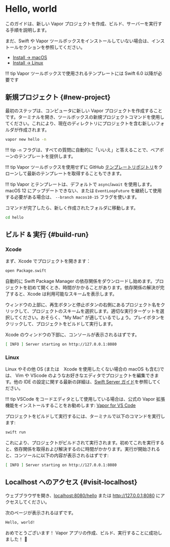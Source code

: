 # Hello, world

このガイドは、新しい Vapor プロジェクトを作成、ビルド、サーバーを実行する手順を説明します。

まだ、Swift や Vapor ツールボックスをインストールしていない場合は、インストールセクションを参照してください。

- [Install &rarr; macOS](../install/macos.ja.md)
- [Install &rarr; Linux](../install/linux.ja.md)

!!! tip
	Vapor ツールボックスで使用されるテンプレートには Swift 6.0 以降が必要です

## 新規プロジェクト {#new-project}

最初のステップは、コンピュータに新しい Vapor プロジェクトを作成することです。ターミナルを開き、ツールボックスの新規プロジェクトコマンドを使用してください。これにより、現在のディレクトリにプロジェクトを含む新しいフォルダが作成されます。

```sh
vapor new hello -n
```

!!! tip
	`-n` フラグは、すべての質問に自動的に「いいえ」と答えることで、ベアボーンのテンプレートを提供します。

!!! tip
		Vapor ツールボックスを使用せずに GitHub [テンプレートリポジトリ](https://github.com/vapor/template-bare)をクローンして最新のテンプレートを取得することもできます。

!!! tip
	Vapor とテンプレートは、デフォルトで `async`/`await` を使用します。
	macOS 12 にアップデートできない、または `EventLoopFuture` を継続して使用する必要がある場合は、
	`--branch macos10-15` フラグを使います。

コマンドが完了したら、新しく作成されたフォルダに移動します。


```sh
cd hello
```

## ビルド & 実行 {#build-run}

### Xcode

まず、Xcode でプロジェクトを開きます：

```sh
open Package.swift
```

自動的に Swift Package Manager の依存関係をダウンロードし始めます。プロジェクトを初めて開くとき、時間がかかることがあります。依存関係の解決が完了すると、Xcode は利用可能なスキームを表示します。

ウィンドウの上部に、再生ボタンと停止ボタンの右側にあるプロジェクト名をクリックして、プロジェクトのスキームを選択します。適切な実行ターゲットを選択してください。おそらく、"My Mac" が適しているでしょう。プレイボタンをクリックして、プロジェクトをビルドして実行します。

Xcode のウィンドウの下部に、コンソールが表示されるはずです。

```sh
[ INFO ] Server starting on http://127.0.0.1:8080
```

### Linux

Linux やその他 OS (または　Xcode を使用したくない場合の macOS も含む)では、 Vim や VScode のようなお好きなエディタでプロジェクトを編集できます。他の IDE の設定に関する最新の詳細は、[Swift Server ガイド](https://github.com/swift-server/guides/blob/main/docs/setup-and-ide-alternatives.md)を参照してください。

!!! tip
    VSCode をコードエディタとして使用している場合は、公式の Vapor 拡張機能をインストールすることをお勧めします: [Vapor for VS Code](https://marketplace.visualstudio.com/items?itemName=Vapor.vapor-vscode)

プロジェクトをビルドして実行するには、ターミナルで以下のコマンドを実行します:

```sh
swift run
```

これにより、プロジェクトがビルドされて実行されます。初めてこれを実行すると、依存関係を取得および解決するのに時間がかかります。実行が開始されると、コンソールに以下の内容が表示されるはずです:

```sh
[ INFO ] Server starting on http://127.0.0.1:8080
```

## Localhost へのアクセス {#visit-localhost}

ウェブブラウザを開き、<a href="http://localhost:8080/hello" target="_blank">localhost:8080/hello</a> または <a href="http://127.0.0.1:8080" target="_blank">http://127.0.0.1:8080</a> にアクセスしてください。

次のページが表示されるはずです。


```html
Hello, world!
```

おめでとうございます！ Vapor アプリの作成、ビルド、実行することに成功しました！ 🎉
